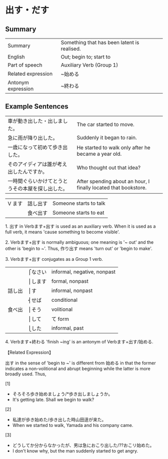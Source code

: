 # 出す・だす

## Summary

<table><tr>   <td>Summary</td>   <td>Something that has been latent is realised.</td></tr><tr>   <td>English</td>   <td>Out; begin to; start to</td></tr><tr>   <td>Part of speech</td>   <td>Auxiliary Verb (Group 1)</td></tr><tr>   <td>Related expression</td>   <td>~始める</td></tr><tr>   <td>Antonym expression</td>   <td>~終わる</td></tr></table>

## Example Sentences

<table><tr>   <td>車が動き出した・出しました。</td>   <td>The car started to move.</td></tr><tr>   <td>急に雨が降り出した。</td>   <td>Suddenly it began to rain.</td></tr><tr>   <td>一歳になって初めて歩き出した。</td>   <td>He started to walk only after he became a year old.</td></tr><tr>   <td>そのアイディアは誰が考え出したんですか。</td>   <td>Who thought out that idea?</td></tr><tr>   <td>一時間ぐらいかけてとうとうその本屋を探し出した。</td>   <td>After spending about an hour, I finally located that bookstore.</td></tr></table>

<table class="table"><tbody><tr class="tr head"> <td class="td"><span class="bold"><span>V ます</span><span class="bold"> </span></span></td> <td class="td"><span>話し<span class="concept">出す</span></span> </td> <td class="td"><span>Someone    starts to talk</span></td> </tr> <tr class="tr"> <td class="td"><span>&nbsp;</span></td> <td class="td"><span>食べ<span class="concept">出す</span></span> </td> <td class="td"><span>Someone </span><span>starts to eat</span></td> </tr> </tbody></table>

<p>1. <span class="cloze">出す</span> in Verbます+<span class="cloze">出す</span> is used as an auxiliary verb. When it is used as a full verb, it means 'cause something to become visible'.</p>  <p>2. Verbます+<span class="cloze">出す</span> is normally ambiguous; one meaning is '~ out' and the other is 'begin to ~'. Thus, 作り<span class="cloze">出す</span> means 'turn out' or 'begin to make'.</p>  <p>3. Verbます+<span class="cloze">出す</span> conjugates as a Group 1 verb.</p>  <table class="table"> <tbody> <tr class="tr"> <td class="td"></td> <td class="td">⎧なさい</td> <td class="td">informal, negative, nonpast</td> </tr> <tr class="tr"> <td class="td"></td> <td class="td">⎪します</td> <td class="td">formal, nonpast</td> </tr> <tr class="tr"> <td class="td">話し出</td> <td class="td">⎪す</td> <td class="td">informal, nonpast</td> </tr> <tr class="tr"> <td class="td"></td> <td class="td">⎨せば</td> <td class="td">conditional</td> </tr> <tr class="tr"> <td class="td">食べ出</td> <td class="td">⎪そう</td> <td class="td">volitional</td> </tr> <tr class="tr"> <td class="td"></td> <td class="td">⎪して</td> <td class="td">て form</td> </tr> <tr class="tr"> <td class="td"></td> <td class="td">⎩した</td> <td class="td">informal, past</td> </tr> </tbody> </table>  <p>4. Verbます+終わる 'finish ~ing' is an antonym of Verbます+<span class="cloze">出す</span>/始める.</p>  <p>【Related Expression】</p>  <p><span class="cloze">出す</span> in the sense of 'begin to ~' is different from 始める in that the former indicates a non-volitional and abrupt beginning while the latter is more broadly used. Thus,</p>  <p>[1]</p> <ul> <li>そろそろ歩き始めましょう/*歩き<span class="cloze">出しましょう</span>か。</li> <li>It's getting late. Shall we begin to walk?</li> </ul>  [2]</p>  <ul> <li>私達が歩き始めた/歩き<span class="cloze">出した</span>時山田逹が来た。</li> <li>When we started to walk, Yamada and his company came.</li> </ul>  <p>[3]</p>  <ul> <li>どうしてか分からなかったが、男は急におこり<span class="cloze">出した</span>/??おこリ始めた。</li> <li>I don't know why, but the man suddenly started to get angry.</li> </ul>

